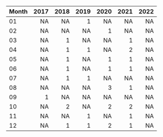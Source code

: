 |Month | 2017| 2018| 2019| 2020| 2021| 2022|
|:-----|----:|----:|----:|----:|----:|----:|
|01    |   NA|   NA|    1|   NA|   NA|   NA|
|02    |   NA|   NA|   NA|    1|   NA|   NA|
|03    |   NA|    1|   NA|   NA|    1|   NA|
|04    |   NA|    1|    1|   NA|    2|   NA|
|05    |   NA|    1|   NA|    1|    1|   NA|
|06    |   NA|    1|   NA|    1|    1|   NA|
|07    |   NA|    1|    1|   NA|   NA|   NA|
|08    |   NA|   NA|   NA|    3|    1|   NA|
|09    |    1|   NA|   NA|   NA|   NA|   NA|
|10    |   NA|    2|   NA|    2|    2|   NA|
|11    |   NA|   NA|    1|   NA|    1|   NA|
|12    |   NA|    1|    1|    2|    1|   NA|
